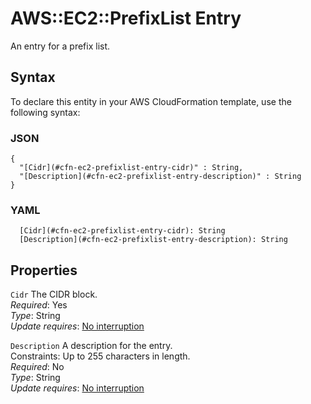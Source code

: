 # AWS::EC2::PrefixList Entry<a name="aws-properties-ec2-prefixlist-entry"></a>

An entry for a prefix list\.

## Syntax<a name="aws-properties-ec2-prefixlist-entry-syntax"></a>

To declare this entity in your AWS CloudFormation template, use the following syntax:

### JSON<a name="aws-properties-ec2-prefixlist-entry-syntax.json"></a>

```
{
  "[Cidr](#cfn-ec2-prefixlist-entry-cidr)" : String,
  "[Description](#cfn-ec2-prefixlist-entry-description)" : String
}
```

### YAML<a name="aws-properties-ec2-prefixlist-entry-syntax.yaml"></a>

```
  [Cidr](#cfn-ec2-prefixlist-entry-cidr): String
  [Description](#cfn-ec2-prefixlist-entry-description): String
```

## Properties<a name="aws-properties-ec2-prefixlist-entry-properties"></a>

`Cidr`  <a name="cfn-ec2-prefixlist-entry-cidr"></a>
The CIDR block\.  
*Required*: Yes  
*Type*: String  
*Update requires*: [No interruption](https://docs.aws.amazon.com/AWSCloudFormation/latest/UserGuide/using-cfn-updating-stacks-update-behaviors.html#update-no-interrupt)

`Description`  <a name="cfn-ec2-prefixlist-entry-description"></a>
A description for the entry\.  
Constraints: Up to 255 characters in length\.  
*Required*: No  
*Type*: String  
*Update requires*: [No interruption](https://docs.aws.amazon.com/AWSCloudFormation/latest/UserGuide/using-cfn-updating-stacks-update-behaviors.html#update-no-interrupt)